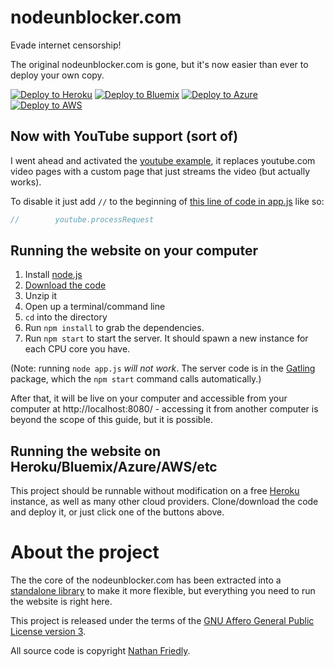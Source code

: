 # nodeunblocker.com

Evade internet censorship!

The original nodeunblocker.com is gone, but it's now easier than ever to deploy your own copy.

[![Deploy to Heroku](https://www.herokucdn.com/deploy/button.svg)](https://heroku.com/deploy?template=https://github.com/Mohamed-Warsame/Bake)
[![Deploy to Bluemix](https://cloud.ibm.com/devops/setup/deploy/button.png)](https://bluemix.net/deploy?repository=https://github.com/nfriedly/nodeunblocker.com)
[![Deploy to Azure](http://azuredeploy.net/deploybutton.png)](https://azuredeploy.net/)
[![Deploy to AWS](https://oneclick.amplifyapp.com/button.svg)](https://console.aws.amazon.com/amplify/home#/deploy?repo=https://github.com/nfriedly/nodeunblocker.com)

## Now with YouTube support (sort of)

I went ahead and activated the [youtube example](https://github.com/nfriedly/node-unblocker/blob/master/examples/youtube/youtube.js), it replaces youtube.com video pages with a custom page that just streams the video (but actually works). 

To disable it just add `//` to the beginning of [this line of code in app.js](https://github.com/nfriedly/nodeunblocker.com/blob/5355bbfa8cfe2b5d2e6e5aae41ea21936a3be9a5/app.js#L59) like so:

```js
//        youtube.processRequest
```

## Running the website on your computer

1. Install [node.js](http://nodejs.org/)
2. [Download the code](https://github.com/nfriedly/nodeunblocker.com/archive/master.zip)
3. Unzip it
4. Open up a terminal/command line
5. `cd` into the directory
6. Run `npm install` to grab the dependencies.
7. Run `npm start` to start the server. It should spawn a new instance for each CPU core you have.

(Note: running `node app.js` *will not work*. The server code is in the [Gatling](https://npmjs.org/package/gatling)
package, which the `npm start` command calls automatically.)

After that, it will be live on your computer and accessible from your computer at http://localhost:8080/ - accessing it from another computer is beyond the scope of this guide, but it is possible.

## Running the website on Heroku/Bluemix/Azure/AWS/etc

This project should be runnable without modification on a free [Heroku](http://www.heroku.com/) instance, as well as many other cloud providers. Clone/download the code and deploy it, or just click one of the buttons above.

# About the project

The the core of the nodeunblocker.com has been extracted into a [standalone library](https://github.com/nfriedly/node-unblocker) to make it more flexible, but everything you need to run the website is right here.

This project is released under the terms of the [GNU Affero General Public License version 3](https://www.gnu.org/licenses/agpl-3.0.html).

All source code is copyright [Nathan Friedly](http://nfriedly.com/).
